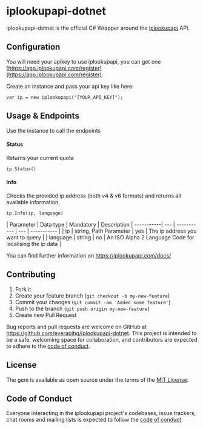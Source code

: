 # iplookupapi-dotnet

iplookupapi-dotnet is the official C# Wrapper around the [iplookupapi](https://iplookupapi.com) API.

## Configuration

You will need your apikey to use iplookupapi, you can get
one [https://app.iplookupapi.com/register](https://app.iplookupapi.com/register).

Create an instance and pass your api key like here:

    var ip = new iplookupapi("[YOUR_API_KEY]");

## Usage & Endpoints

Use the instance to call the endpoints

#### Status

Returns your current quota

    ip.Status()

#### Info

Checks the provided ip address (both v4 & v6 formats) and returns all available information.

    ip.Info(ip, language)

| Parameter | Data type | Mandatory | Description |
-----------| --- | ----------- | --- | ----------- |
| ip | string, Path Parameter | yes | The ip address you want to query |
| language | string | no | An ISO Alpha 2 Language Code for localising the ip data |

You can find further information on https://iplookupapi.com/docs/

## Contributing

1. Fork it
2. Create your feature branch (`git checkout -b my-new-feature`)
3. Commit your changes (`git commit -am 'Added some feature'`)
4. Push to the branch (`git push origin my-new-feature`)
5. Create new Pull Request

Bug reports and pull requests are welcome on GitHub at https://github.com/everapihq/iplookupapi-dotnet. This project is
intended to be a safe, welcoming space for collaboration, and contributors are expected to adhere to
the [code of conduct](https://github.com/everapihq/iplookupapi-dotnet/blob/master/CODE_OF_CONDUCT.md).

## License

The gem is available as open source under the terms of the [MIT License](https://opensource.org/licenses/MIT).

## Code of Conduct

Everyone interacting in the iplookupapi project's codebases, issue trackers, chat rooms and mailing lists is expected to
follow the [code of conduct](https://github.com/everapihq/iplookupapi-dotnet/blob/master/CODE_OF_CONDUCT.md).
